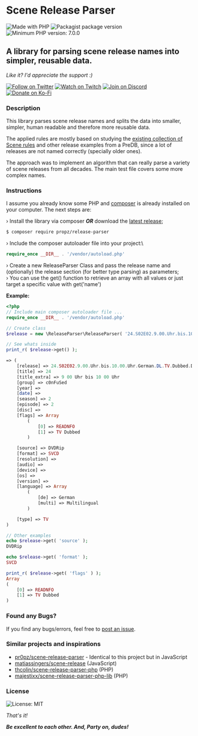 # __Scene Release Parser__

![Made with PHP](https://img.shields.io/static/v1?label&message=PHP&color=777BB3&logo=php&logoColor=fff)
![Packagist package version](https://img.shields.io/packagist/v/propz/release-parser?color=777BB3&label=Packagist)
![Minimum PHP version: 7.0.0](https://img.shields.io/packagist/dependency-v/propz/release-parser/php?color=777BB3&label=PHP)

## __A library for parsing scene release names into simpler, reusable data.__

_Like it? I'd appreciate the support :)_

[![Follow on Twitter](https://img.shields.io/static/v1?label=Follow%20on&message=Twitter&color=1DA1F2&logo=twitter&logoColor=fff)](https://twitter.com/pr0pz)
[![Watch on Twitch](https://img.shields.io/static/v1?label=Watch%20on&message=Twitch&color=bf94ff&logo=twitch&logoColor=fff)](https://www.twitch.tv/the_propz)
[![Join on Discord](https://img.shields.io/static/v1?label=Join%20on&message=Discord&color=7289da&logo=discord&logoColor=fff)](https://discord.gg/d7GnhqqAXN)
[![Donate on Ko-Fi](https://img.shields.io/static/v1?label=Donate%20on&message=Ko-Fi&color=ff5f5f&logo=kofi&logoColor=fff)](https://ko-fi.com/propz)

### __Description__

This library parses scene release names and splits the data into smaller, simpler, human readable and therefore more reusable data.

The applied rules are mostly based on studying the [existing collection of Scene rules](https://scenerules.org/) and other release examples from a PreDB, since a lot of releases are not named correctly (specially older ones).

The approach was to implement an algorithm that can really parse a variety of scene releases from all decades. The main test file covers some more complex names.

### __Instructions__

I assume you already know some PHP and [composer](https://getcomposer.org/) is already installed on your computer. The next steps are:

› Install the library via composer ___OR___ download the [latest release](https://github.com/pr0pz/scene-release-parser-php/releases/latest);
```sh
$ composer require propz/release-parser
```

› Include the composer autoloader file into your project:\
```php
require_once __DIR__ . '/vendor/autoload.php'
```
› Create a new ReleaseParser Class and pass the release name and (optionally) the release section (for better type parsing) as parameters;\
› You can use the get() function to retrieve an array with all values or just target a specific value with get('name')

__Example:__

```php
<?php
// Include main composer autoloader file ...
require_once __DIR__ . '/vendor/autoload.php'

// Create class
$release = new \ReleaseParser\ReleaseParser( '24.S02E02.9.00.Uhr.bis.10.00.Uhr.German.DL.TV.Dubbed.DVDRip.SVCD.READ.NFO-c0nFuSed', 'tv' );

// See whats inside
print_r( $release->get() );

=> (
    [release] => 24.S02E02.9.00.Uhr.bis.10.00.Uhr.German.DL.TV.Dubbed.DVDRip.SVCD.READ.NFO-c0nFuSed
    [title] => 24
    [title_extra] => 9 00 Uhr bis 10 00 Uhr
    [group] => c0nFuSed
    [year] =>
    [date] =>
    [season] => 2
    [episode] => 2
    [disc] =>
    [flags] => Array
        (
            [0] => READNFO
            [1] => TV Dubbed
        )

    [source] => DVDRip
    [format] => SVCD
    [resolution] =>
    [audio] =>
    [device] =>
    [os] =>
    [version] =>
    [language] => Array
        (
            [de] => German
            [multi] => Multilingual
        )

    [type] => TV
)

// Other examples
echo $release->get( 'source' );
DVDRip

echo $release->get( 'format' );
SVCD

print_r( $release->get( 'flags' ) );
Array
(
    [0] => READNFO
    [1] => TV Dubbed
)

```

### __Found any Bugs?__

If you find any bugs/errors, feel free to [post an issue](https://github.com/pr0pz/scene-release-parser-php/issues).

### __Similar projects and inspirations__
- [pr0pz/scene-release-parser](https://github.com/pr0pz/scene-release-parser) - Identical to this project but in JavaScript
- [matiassingers/scene-release](https://github.com/matiassingers/scene-release) (JavaScript)
- [thcolin/scene-release-parser-php](https://github.com/thcolin/scene-release-parser-php) (PHP)
- [majestixx/scene-release-parser-php-lib](https://github.com/majestixx/scene-release-parser-php-lib) (PHP)


### __License__

![License: MIT](https://img.shields.io/packagist/l/propz/release-parser)

_That's it!_

___Be excellent to each other. And, Party on, dudes!___